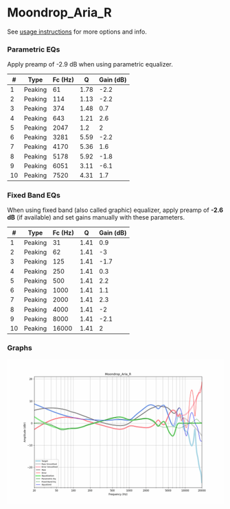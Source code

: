 # Moondrop_Aria_R
See [usage instructions](https://github.com/jaakkopasanen/AutoEq#usage) for more options and info.

### Parametric EQs
Apply preamp of -2.9 dB when using parametric equalizer.

|   # | Type    |   Fc (Hz) |    Q |   Gain (dB) |
|-----|---------|-----------|------|-------------|
|   1 | Peaking |        61 | 1.78 |        -2.2 |
|   2 | Peaking |       114 | 1.13 |        -2.2 |
|   3 | Peaking |       374 | 1.48 |         0.7 |
|   4 | Peaking |       643 | 1.21 |         2.6 |
|   5 | Peaking |      2047 | 1.2  |         2   |
|   6 | Peaking |      3281 | 5.59 |        -2.2 |
|   7 | Peaking |      4170 | 5.36 |         1.6 |
|   8 | Peaking |      5178 | 5.92 |        -1.8 |
|   9 | Peaking |      6051 | 3.11 |        -6.1 |
|  10 | Peaking |      7520 | 4.31 |         1.7 |

### Fixed Band EQs
When using fixed band (also called graphic) equalizer, apply preamp of **-2.6 dB** (if available) and set gains manually with these parameters.

|   # | Type    |   Fc (Hz) |    Q |   Gain (dB) |
|-----|---------|-----------|------|-------------|
|   1 | Peaking |        31 | 1.41 |         0.9 |
|   2 | Peaking |        62 | 1.41 |        -3   |
|   3 | Peaking |       125 | 1.41 |        -1.7 |
|   4 | Peaking |       250 | 1.41 |         0.3 |
|   5 | Peaking |       500 | 1.41 |         2.2 |
|   6 | Peaking |      1000 | 1.41 |         1.1 |
|   7 | Peaking |      2000 | 1.41 |         2.3 |
|   8 | Peaking |      4000 | 1.41 |        -2   |
|   9 | Peaking |      8000 | 1.41 |        -2.1 |
|  10 | Peaking |     16000 | 1.41 |         2   |

### Graphs
![](./Moondrop_Aria_R.png)
